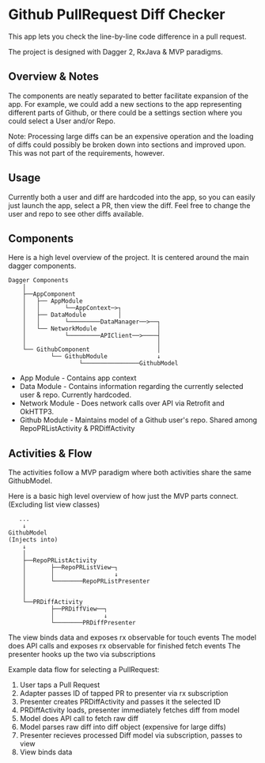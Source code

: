 # Github PullRequest Diff Checker #

This app lets you check the line-by-line code difference in a pull request.

The project is designed with Dagger 2, RxJava & MVP paradigms. 

## Overview & Notes ##

The components are neatly separated to better facilitate expansion of the app. For example, we could add a new sections to the app representing different parts of Github, or there could be a settings section where you could select a User and/or Repo.

Note: Processing large diffs can be an expensive operation and the loading of diffs could possibly be broken down into sections and improved upon. This was not part of the requirements, however.

## Usage ##

Currently both a user and diff are hardcoded into the app, so you can easily just launch the app, select a PR, then view the diff. Feel free to change the user and repo to see other diffs available.

## Components ##

Here is a high level overview of the project. It is centered around the main dagger components.

```
Dagger Components
    │
    ├──AppComponent
    │   ├── AppModule 
    │   │       └──AppContext─>┐
    │   ├── DataModule         │
    │   │       └─────────DataManager──>──┐
    │   └── NetworkModule                 │
    │           └─────────APIClient──>────┤
    │                                     │
    └── GithubComponent                   │
            └── GithubModule              ↓
                    └────────────────GithubModel
```

* App Module - Contains app context
* Data Module - Contains information regarding the currently selected user & repo. Currently hardcoded.
* Network Module - Does network calls over API via Retrofit and OkHTTP3. 
* Github Module - Maintains model of a Github user's repo. Shared among RepoPRListActivity & PRDiffActivity


## Activities & Flow ##

The activities follow a MVP paradigm where both activities share the same GithubModel.

Here is a basic high level overview of how just the MVP parts connect. (Excluding list view classes)

```
   ...
    ↓
GithubModel 
(Injects into)
    ↓
    │
    ├──RepoPRListActivity
    │       ├──RepoPRListView─┐
    │       │                 ↓
    │       └────────RepoPRListPresenter
    │
    │
    └──PRDiffActivity
            ├──PRDiffView──┐
            │              ↓
            └────────PRDiffPresenter
```

The view binds data and exposes rx observable for touch events
The model does API calls and exposes rx observable for finished fetch events
The presenter hooks up the two via subscriptions

Example data flow for selecting a PullRequest:
1) User taps a Pull Request
2) Adapter passes ID of tapped PR to presenter via rx subscription
3) Presenter creates PRDiffActivity and passes it the selected ID
4) PRDiffActivity loads, presenter immediately fetches diff from model
5) Model does API call to fetch raw diff
6) Model parses raw diff into diff object (expensive for large diffs)
7) Presenter recieves processed Diff model via subscription, passes to view
8) View binds data

